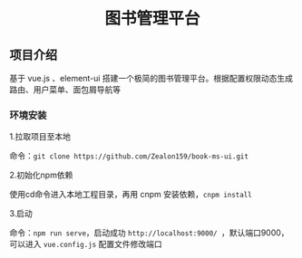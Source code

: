 <h1 align="center"> 图书管理平台 </h1>



## 项目介绍

基于 vue.js 、element-ui 搭建一个极简的图书管理平台。根据配置权限动态生成路由、用户菜单、面包屑导航等



### 环境安装

1.拉取项目至本地

命令：`git clone https://github.com/Zealon159/book-ms-ui.git`

2.初始化npm依赖

使用cd命令进入本地工程目录，再用 cnpm 安装依赖，`cnpm install`

3.启动

命令：`npm run serve`，启动成功 `http://localhost:9000/ `，默认端口9000，可以进入 `vue.config.js` 配置文件修改端口


